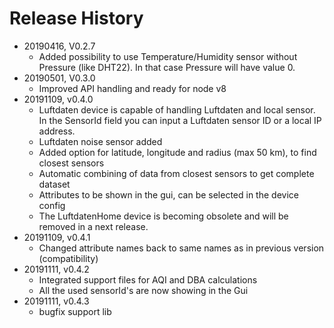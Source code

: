 # Release History

* 20190416, V0.2.7
  * Added possibility to use Temperature/Humidity sensor without Pressure (like DHT22). In that case Pressure will have value 0.
* 20190501, V0.3.0
  * Improved API handling and ready for node v8
* 20191109, v0.4.0
  * Luftdaten device is capable of handling Luftdaten and local sensor. In the SensorId field you can input a Luftdaten sensor ID or a local IP address.
  * Luftdaten noise sensor added
  * Added option for latitude, longitude and radius (max 50 km), to find closest sensors
  * Automatic combining of data from closest sensors to get complete dataset
  * Attributes to be shown in the gui, can be selected in the device config
  * The LuftdatenHome device is becoming obsolete and will be removed in a next release.
* 20191109, v0.4.1
  * Changed attribute names back to same names as in previous version (compatibility)
* 20191111, v0.4.2
  * Integrated support files for AQI and DBA calculations
  * All the used sensorId's are now showing in the Gui
* 20191111, v0.4.3
  * bugfix support lib
